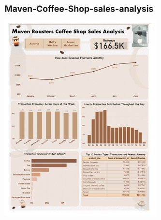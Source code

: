 # Maven-Coffee-Shop-sales-analysis
![maven coffee shop analysis_page-0001](https://github.com/RimaJAMLI21/Maven-Coffee-Shop-sales-analysis/blob/main/maven%20coffee%20shop%20analysis_page-0001.jpg)
